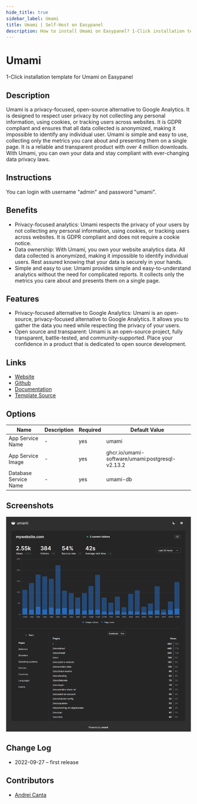 ```yaml
---
hide_title: true
sidebar_label: Umami
title: Umami | Self-Host on Easypanel
description: How to install Umami on Easypanel? 1-Click installation template for Umami on Easypanel
---
```


<!-- generated -->

# Umami

1-Click installation template for Umami on Easypanel

## Description

Umami is a privacy-focused, open-source alternative to Google Analytics. It is designed to respect user privacy by not collecting any personal information, using cookies, or tracking users across websites. It is GDPR compliant and ensures that all data collected is anonymized, making it impossible to identify any individual user. Umami is simple and easy to use, collecting only the metrics you care about and presenting them on a single page. It is a reliable and transparent product with over 4 million downloads. With Umami, you can own your data and stay compliant with ever-changing data privacy laws.

## Instructions

You can login with username &quot;admin&quot; and password &quot;umami&quot;.

## Benefits

- Privacy-focused analytics: Umami respects the privacy of your users by not collecting any personal information, using cookies, or tracking users across websites. It is GDPR compliant and does not require a cookie notice.
- Data ownership: With Umami, you own your website analytics data. All data collected is anonymized, making it impossible to identify individual users. Rest assured knowing that your data is securely in your hands.
- Simple and easy to use: Umami provides simple and easy-to-understand analytics without the need for complicated reports. It collects only the metrics you care about and presents them on a single page.

## Features

- Privacy-focused alternative to Google Analytics: Umami is an open-source, privacy-focused alternative to Google Analytics. It allows you to gather the data you need while respecting the privacy of your users.
- Open source and transparent: Umami is an open-source project, fully transparent, battle-tested, and community-supported. Place your confidence in a product that is dedicated to open source development.

## Links

- [Website](https://umami.is/)
- [Github](https://github.com/umami-software/umami)
- [Documentation](https://umami.is/docs)
- [Template Source](https://github.com/easypanel-io/templates/tree/main/templates/umami)

## Options

Name | Description | Required | Default Value
-|-|-|-
App Service Name | - | yes | umami
App Service Image | - | yes | ghcr.io/umami-software/umami:postgresql-v2.13.2
Database Service Name | - | yes | umami-db

## Screenshots

![Umami Screenshot](./assets/screenshot.png)

## Change Log

- 2022-09-27 – first release

## Contributors

- [Andrei Canta](https://github.com/deiucanta)
